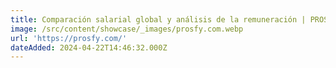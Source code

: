 ```yaml
---
title: Comparación salarial global y análisis de la remuneración | PROSFY
image: /src/content/showcase/_images/prosfy.com.webp
url: 'https://prosfy.com/'
dateAdded: 2024-04-22T14:46:32.000Z
---
```


